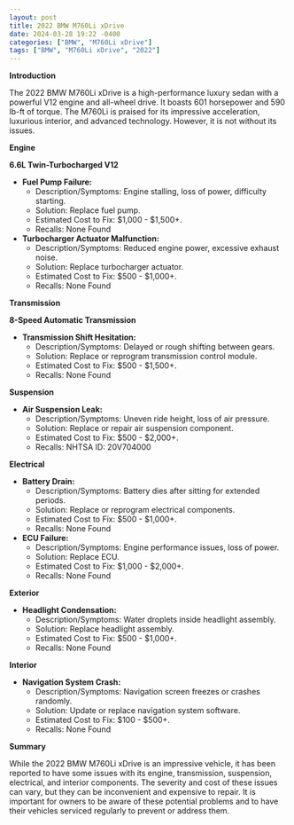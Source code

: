 ```yaml
---
layout: post
title: 2022 BMW M760Li xDrive
date: 2024-03-28 19:22 -0400
categories: ["BMW", "M760Li xDrive"]
tags: ["BMW", "M760Li xDrive", "2022"]
---
```

**Introduction**

The 2022 BMW M760Li xDrive is a high-performance luxury sedan with a powerful V12 engine and all-wheel drive. It boasts 601 horsepower and 590 lb-ft of torque. The M760Li is praised for its impressive acceleration, luxurious interior, and advanced technology. However, it is not without its issues.

**Engine**

**6.6L Twin-Turbocharged V12**

* **Fuel Pump Failure:**
    * Description/Symptoms: Engine stalling, loss of power, difficulty starting.
    * Solution: Replace fuel pump.
    * Estimated Cost to Fix: $1,000 - $1,500+.
    * Recalls: None Found
* **Turbocharger Actuator Malfunction:**
    * Description/Symptoms: Reduced engine power, excessive exhaust noise.
    * Solution: Replace turbocharger actuator.
    * Estimated Cost to Fix: $500 - $1,000+.
    * Recalls: None Found

**Transmission**

**8-Speed Automatic Transmission**

* **Transmission Shift Hesitation:**
    * Description/Symptoms: Delayed or rough shifting between gears.
    * Solution: Replace or reprogram transmission control module.
    * Estimated Cost to Fix: $500 - $1,500+.
    * Recalls: None Found

**Suspension**

* **Air Suspension Leak:**
    * Description/Symptoms: Uneven ride height, loss of air pressure.
    * Solution: Replace or repair air suspension component.
    * Estimated Cost to Fix: $500 - $2,000+.
    * Recalls: NHTSA ID: 20V704000

**Electrical**

* **Battery Drain:**
    * Description/Symptoms: Battery dies after sitting for extended periods.
    * Solution: Replace or reprogram electrical components.
    * Estimated Cost to Fix: $500 - $1,000+.
    * Recalls: None Found
* **ECU Failure:**
    * Description/Symptoms: Engine performance issues, loss of power.
    * Solution: Replace ECU.
    * Estimated Cost to Fix: $1,000 - $2,000+.
    * Recalls: None Found

**Exterior**

* **Headlight Condensation:**
    * Description/Symptoms: Water droplets inside headlight assembly.
    * Solution: Replace headlight assembly.
    * Estimated Cost to Fix: $500 - $1,000+.
    * Recalls: None Found

**Interior**

* **Navigation System Crash:**
    * Description/Symptoms: Navigation screen freezes or crashes randomly.
    * Solution: Update or replace navigation system software.
    * Estimated Cost to Fix: $100 - $500+.
    * Recalls: None Found

**Summary**

While the 2022 BMW M760Li xDrive is an impressive vehicle, it has been reported to have some issues with its engine, transmission, suspension, electrical, and interior components. The severity and cost of these issues can vary, but they can be inconvenient and expensive to repair. It is important for owners to be aware of these potential problems and to have their vehicles serviced regularly to prevent or address them.
